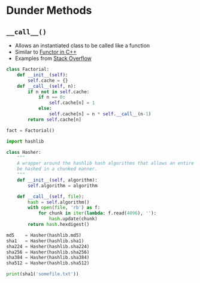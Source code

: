 # Dunder Methods


## `__call__()`

- Allows an instantiated class to be called like a function
- Similar to [Functor in C++](../../software_design/cpp/functors.md)
- Examples from [Stack Overflow](https://stackoverflow.com/questions/5824881/python-call-special-method-practical-example#comment6686265_5825015)

``` python
class Factorial:
    def __init__(self):
        self.cache = {}
    def __call__(self, n):
        if n not in self.cache:
            if n == 0:
                self.cache[n] = 1
            else:
                self.cache[n] = n * self.__call__(n-1)
        return self.cache[n]

fact = Factorial()
```

``` python
import hashlib

class Hasher:
    """
    A wrapper around the hashlib hash algorithms that allows an entire file to
    be hashed in a chunked manner.
    """
    def __init__(self, algorithm):
        self.algorithm = algorithm

    def __call__(self, file):
        hash = self.algorithm()
        with open(file, 'rb') as f:
            for chunk in iter(lambda: f.read(4096), ''):
                hash.update(chunk)
        return hash.hexdigest()

md5    = Hasher(hashlib.md5)
sha1   = Hasher(hashlib.sha1)
sha224 = Hasher(hashlib.sha224)
sha256 = Hasher(hashlib.sha256)
sha384 = Hasher(hashlib.sha384)
sha512 = Hasher(hashlib.sha512)

print(sha1('somefile.txt'))
```

